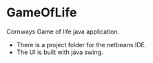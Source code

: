 # GameOfLife
Cornways Game of life java application.</br>
<ul>
<li>There is a project folder for the netbeans IDE.</li>
<li>The UI is built with java swing.</li>
</ul>
